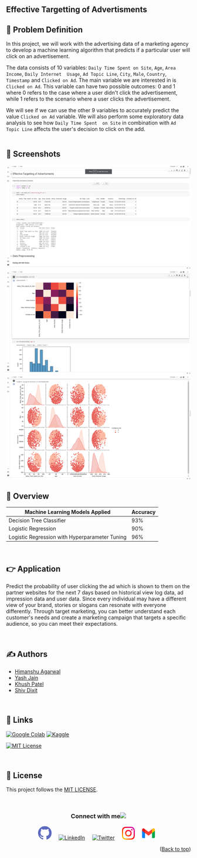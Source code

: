 ## Effective Targetting of Advertisments



## 📌 Problem Definition
In this project, we will work with the advertising data of a marketing agency to develop a machine learning algorithm that predicts if a particular user will click on an advertisement. 

The  data consists of 10 variables: `Daily Time Spent on Site`, `Age`, `Area Income`, `Daily Internet  Usage`, `Ad Topic Line`, `City`, `Male`, `Country`, `Timestamp` and `Clicked on Ad`. 
The main variable we are interested in is `Clicked on Ad`. This variable can have two possible  outcomes: 0 and 1 where 0 refers to the case where a user didn't click the advertisement, while  1 refers to the scenario where a user clicks the advertisement. 

We will see if we can use the other 9 variables to accurately predict the value `Clicked on Ad`  variable. We will also perform some exploratory data analysis to see how `Daily Time Spent  on Site` in combination with `Ad Topic Line` affects the user's decision to click on the add.
<br><br>

## 👀 Screenshots

<img src = "/assets/1.png">
<img src = "/assets/2.png">
<img src = "/assets/3.png">
<br>

## 📓 Overview

| Machine Learning Models Applied            | Accuracy |
| ----------------- | ------------------------------------------------------------------ |
| Decision Tree Classifier | 93% |
| Logistic Regression | 90% |
| Logistic Regression with Hyperparameter Tuning | 96% |


<br>

## 👉 Application

Predict the probability of user clicking the ad which is shown to them on the partner websites
for the next 7 days based on historical view log data, ad impression data and user data. Since
every individual may have a different view of your brand, stories or slogans can resonate with
everyone differently. Through target marketing, you can better understand each customer's
needs and create a marketing campaign that targets a specific audience, so you can meet their
expectations.

<br>

## ✍️ Authors

- [Himanshu Agarwal](https://github.com/himanshu-03)
- [Yash Jain](https://github.com/yash-jain-07)
- [Khush Patel](https://github.com/khushpatel28)
- [Shiv Dixit](https://github.com/Shiv2116)

<br>

## 🔗 Links


<a href='https://colab.research.google.com/drive/1VGcsJfuzKZvwgKBGhaCpY0HMid0r47Ea?usp=sharing' target="_blank"><img alt='Google Colab' src='https://img.shields.io/badge/Google_Colab-100000?style=for-the-badge&logo=Google Colab&logoColor=FFA200&labelColor=000000&color=FFFFFF'/></a>
<a href='https://www.kaggle.com/code/hiimanshuagarwal/effective-targetting-of-advertisments/notebook' target="_blank"><img alt='Kaggle' src='https://img.shields.io/badge/KAGGLE-100000?style=for-the-badge&logo=Kaggle&logoColor=20beff&labelColor=black&color=FFFFFF'/></a>

[![MIT License](https://img.shields.io/badge/License-MIT-green.svg)](https://choosealicense.com/licenses/mit/)

<br />

## 🪪 License
This project follows the [MIT LICENSE](https://choosealicense.com/licenses/mit/).

<br />

<div align="center">
<h3> Connect with me<a href="https://gifyu.com/image/Zy2f"><img src="https://github.com/milaan9/milaan9/blob/main/Handshake.gif" width="50px"></a>
</h3> 
<p align="center">
    <a href="https://www.github.com/himanshu-03" target="_blank" rel="noreferrer"><img alt="Github" width="37px" src="https://github.com/himanshu-03/himanshu-03/raw/main/assets/socials/github.png"></a> &nbsp&nbsp&nbsp
    <a href="https://www.linkedin.com/in/agarwal-himanshu" target="_blank"><img alt="LinkedIn" width="35px" src="https://cdn.iconscout.com/icon/free/png-512/free-linkedin-189-721962.png?f=webp&w=256"></a> &nbsp&nbsp&nbsp
    <a href="https://twitter.com/hiimanshu_03" target="_blank"><img alt="Twitter" width="35px" src="https://freelogopng.com/images/all_img/1690643777twitter-x%20logo-png-white.png"></a> &nbsp&nbsp&nbsp
    <a href="https://www.instagram.com/_._hiimanshu_._" target="_blank"><img alt="Instagram" width="35px" src="https://github.com/himanshu-03/himanshu-03/raw/main/assets/socials/instagram.png"></a> &nbsp&nbsp&nbsp
    <a href="mailto:himanshuaaagarwal2002@gmail.com" target="_blank"><img alt="Gmail" width="35px" src="https://github.com/himanshu-03/himanshu-03/raw/main/assets/socials/gmail.png"></a>&nbsp&nbsp&nbsp
<p align="right">(<a href="#top">Back to top</a>)</p>
</p> 
